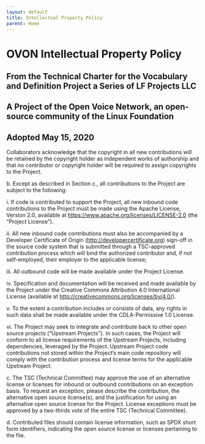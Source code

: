 ```yaml
---
layout: default
title: Intellectual Property Policy
parent: Home
---
```


# OVON Intellectual Property Policy 

## From the Technical Charter for the Vocabulary and Definition Project a Series of LF Projects LLC

## A Project of the Open Voice Network, an open-source community of the Linux Foundation

## Adopted May 15, 2020

Collaborators acknowledge that the copyright in all new contributions will be 
retained by the copyright holder as independent works of authorship and that no 
contributor or copyright holder will be required to assign copyrights to the 
Project. 

b. Except as described in Section c., all contributions to the Project are subject to 
the following: 

  i. If code is contributed to support the Project, all new inbound code 
contributions to the Project must be made using the Apache License, 
Version 2.0, available at https://www.apache.org/licenses/LICENSE-2.0
(the “Project License”). 

  ii. All new inbound code contributions must also be accompanied by a 
Developer Certificate of Origin (http://developercertificate.org) sign-off in 
the source code system that is submitted through a TSC-approved 
contribution process which will bind the authorized contributor and, if not 
self-employed, their employer to the applicable license;

  iii. All outbound code will be made available under the Project License.
  
  iv. Specification and documentation will be received and made available by 
the Project under the Creative Commons Attribution 4.0 International 
License (available at http://creativecommons.org/licenses/by/4.0/).

  v. To the extent a contribution includes or consists of data, any rights in such 
data shall be made available under the CDLA-Permissive 1.0 License.

  vi. The Project may seek to integrate and contribute back to other open source 
projects (“Upstream Projects”). In such cases, the Project will conform to 
all license requirements of the Upstream Projects, including dependencies, 
leveraged by the Project. Upstream Project code contributions not stored 
within the Project’s main code repository will comply with the 
contribution process and license terms for the applicable Upstream 
Project.

c. The TSC (Technical Committee) may approve the use of an alternative license or licenses for inbound or 
outbound contributions on an exception basis. To request an exception, please 
describe the contribution, the alternative open source license(s), and the 
justification for using an alternative open source license for the Project. License 
exceptions must be approved by a two-thirds vote of the entire TSC (Technical Committee). 

d. Contributed files should contain license information, such as SPDX short form 
identifiers, indicating the open source license or licenses pertaining to the file. 
